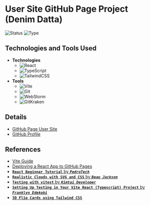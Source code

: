 # User Site GitHub Page Project (Denim Datta)

![Status](https://img.shields.io/badge/status-ongoing-orange?style=plastic)
![Type](https://img.shields.io/badge/type-learning-yellow?style=plastic)

## Technologies and Tools Used

* **Technologies**
	* ![React](https://img.shields.io/badge/React-19.1.0-61DAFB?style=plastic&logo=react)
	* ![TypeScript](https://img.shields.io/badge/TypeScript-5.8.3-3178C6?style=plastic&logo=typescript)
	* ![TailwindCSS](https://img.shields.io/badge/Tailwind_CSS-4.1.10-06B6D4?style=plastic&logo=tailwindcss)
* **Tools**
	* ![Vite](https://img.shields.io/badge/Vite-6.3.5-646CFF?style=plastic&logo=vite)
	* ![Git](https://img.shields.io/badge/Git-2.39.5-F05032?style=plastic&logo=git)
	* ![WebStorm](https://img.shields.io/badge/WebStorm-2025.1.2-000000?style=plastic&logo=webstorm)
	* ![GitKraken](https://img.shields.io/badge/GitKraken-11.1.1-179287?style=plastic&logo=gitkraken)

## Details

* [GitHub Page User Site](https://denimdatta.github.io/)
* [GitHub Profile](https://github.com/denimdatta)

## References

* [Vite Guide](https://vite.dev/guide/)
* [Deploying a React App to GitHub Pages](https://github.com/gitname/react-gh-pages/blob/master/README.md)
* [**`React Beginner Tutorial`** by ***`PedroTech`***](https://www.youtube.com/watch?v=ifOJ0R5UQOc)
* [**`Realistic Clouds with SVG and CSS`** by ***`Beau Jackson`***](https://css-tricks.com/drawing-realistic-clouds-with-svg-and-css/)
* [**`Testing with vitest`** by ***`Kimtai Developer`***](https://medium.com/@kimtai.developer/react-typescript-vite-testing-with-vitest-react-testing-library-rtl-and-mock-service-worker-6f5790eedf84)
* [**`Setting Up Testing in Your Vite React (Typescript) Project`** by ***`Franklyn Edekobi`***](https://medium.com/@edekobifrank/setting-up-testing-in-your-vite-react-typescript-project-a-simple-guide-4e4ac0c832b0)
* [**`3D Flip Cards using Tailwind CSS`**](https://dev.to/mematthew123/how-to-3d-flip-cards-using-tailwind-css-a2f)
